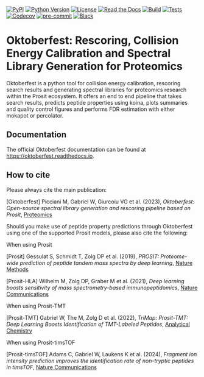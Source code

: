 [![PyPI](https://img.shields.io/pypi/v/oktoberfest.svg)](https://pypi.org/project/oktoberfest/)
[![Python Version](https://img.shields.io/pypi/pyversions/oktoberfest)](https://pypi.org/project/oktoberfest)
[![License](https://img.shields.io/github/license/wilhelm-lab/oktoberfest)](https://opensource.org/licenses/MIT)
[![Read the Docs](https://img.shields.io/readthedocs/oktoberfest/latest.svg?label=Read%20the%20Docs)](https://oktoberfest.readthedocs.io/)
[![Build](https://github.com/wilhelm-lab/oktoberfest/workflows/Build%20oktoberfest%20Package/badge.svg)](https://github.com/wilhelm-lab/oktoberfest/actions?workflow=Package)
[![Tests](https://github.com/wilhelm-lab/oktoberfest/workflows/Run%20oktoberfest%20Tests/badge.svg)](https://github.com/wilhelm-lab/oktoberfest/actions?workflow=Tests)
[![Codecov](https://codecov.io/gh/wilhelm-lab/oktoberfest/branch/main/graph/badge.svg)](https://codecov.io/gh/wilhelm-lab/oktoberfest)
[![pre-commit](https://img.shields.io/badge/pre--commit-enabled-brightgreen?logo=pre-commit&logoColor=white)](https://github.com/pre-commit/pre-commit)
[![Black](https://img.shields.io/badge/code%20style-black-000000.svg)](https://github.com/psf/black)

# Oktoberfest: Rescoring, Collision Energy Calibration and Spectral Library Generation for Proteomics

Oktoberfest is a python tool for collision energy calibration, rescoring search results and generating spectral libraries for proteomics research within the Prosit ecosystem. It offers an end to end pipeline that takes search results, predicts peptide properties using koina, plots summaries and quality control figures and performs FDR estimation with either mokapot or percolator.

## Documentation

The official Oktoberfest documentation can be found at https://oktoberfest.readthedocs.io.

## How to cite

Please always cite the main publication:

[Oktoberfest] Picciani M, Gabriel W, Giurcoiu VG et al. (2023), _Oktoberfest: Open-source spectral library generation and rescoring pipeline based on Prosit_, [Proteomics](https://doi.org/10.1002/pmic.202300112)

Should you make use of peptide property predictions through Oktoberfest using one of the supported Prosit models, please also cite the following:

When using Prosit

[Prosit] Gessulat S, Schmidt T, Zolg DP et al. (2019), _PROSIT: Proteome-wide prediction of peptide tandem mass spectra by deep learning_, [Nature Methods](https://doi.org/10.1038/s41592-019-0426-7)

[Prosit-HLA] Wilhelm M, Zolg DP, Graber M et al. (2021), _Deep learning boosts sensitivity of mass spectrometry-based immunopeptidomics_, [Nature Communications](https://doi.org/10.1038/s41467-021-23713-9)

When using Prosit-TMT

[Prosit-TMT] Gabriel W, The M, Zolg D et al. (2022), _TriMap: Prosit-TMT: Deep Learning Boosts Identification of TMT-Labeled Peptides_, [Analytical Chemistry](https://doi.org/10.1021/acs.analchem.1c05435)

When using Prosit-timsTOF

[Prosit-timsTOF] Adams C, Gabriel W, Laukens K et al. (2024), _Fragment ion intensity prediction improves the identification rate of non-tryptic peptides in timsTOF_, [Nature Communications](https://doi.org/10.1038/s41467-024-48322-0)
